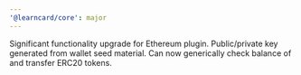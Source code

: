```yaml
---
'@learncard/core': major
---
```


Significant functionality upgrade for Ethereum plugin. Public/private key generated from wallet seed material. Can now generically check balance of and transfer ERC20 tokens.
